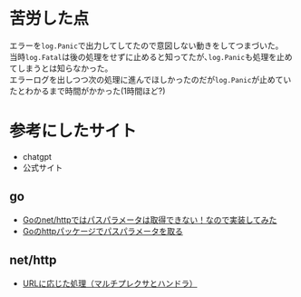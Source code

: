 # 苦労した点
エラーを`log.Panic`で出力してしてたので意図しない動きをしてつまづいた｡  
当時`log.Fatal`は後の処理をせずに止めると知ってたが､`log.Panic`も処理を止めてしまうとは知らなかった｡  
エラーログを出しつつ次の処理に進んでほしかったのだが`log.Panic`が止めていたとわかるまで時間がかかった(1時間ほど?)


# 参考にしたサイト
* chatgpt
* 公式サイト

## go
* [Goのnet/httpではパスパラメータは取得できない！なので実装してみた](https://qiita.com/shun_labo/items/89fbf8f4d972daa6d5a2)
* [Goのhttpパッケージでパスパラメータを取る](https://zenn.dev/kaikusakari/articles/07cf9af5255586)

## net/http
* [URLに応じた処理（マルチプレクサとハンドラ）](https://www.twihike.dev/docs/golang-web/handlers)